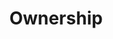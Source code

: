 ---
layout: chapter
title: Ownership
slides:

  - class: title-slide
    content: |

      ![Gather Workshops Logo]([[BASE_URL]]/theme/assets/images/gw_logo.png)

      # Ownership
      _Who owns your content?_

    notes: |
      A menu bar will allow visitors to click between the different pages in our website.

      To add a menu bar, we will need some extra HTML and CSS code. 


  - content: |

      ![Thumbs Up!]([[BASE_URL]]/theme/assets/images/thumbs-up.svg){: height="200" }

      ## Ownership: Complete!

      Great, now let's explore where we'll build our own site...

      [Take me to the next chapter!](sharing-and-feedback.html)


    notes: |

      Great! Now that we know the basics, let's get started on our own projects.




---
